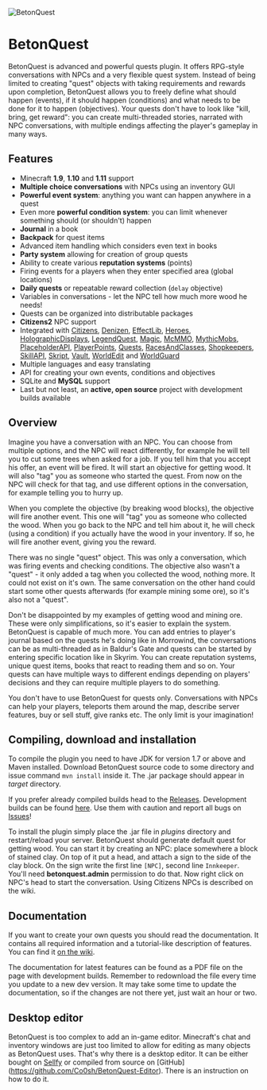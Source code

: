 ![BetonQuest](http://betonquest.betoncraft.pl/logo.png)

# BetonQuest

BetonQuest is advanced and powerful quests plugin. It offers RPG-style conversations with NPCs and
a very flexible quest system. Instead of being limited to creating "quest" objects with taking
requirements and rewards upon completion, BetonQuest allows you to freely define what should happen
(events), if it should happen (conditions) and what needs to be done for it to happen (objectives).
Your quests don't have to look like "kill, bring, get reward": you can create multi-threaded stories,
narrated with NPC conversations, with multiple endings affecting the player's gameplay in many ways.

## Features

* Minecraft **1.9**, **1.10** and **1.11** support
* **Multiple choice conversations** with NPCs using an inventory GUI
* **Powerful event system**: anything you want can happen anywhere in a quest
* Even more **powerful condition system**: you can limit whenever something should (or shouldn't) happen
* **Journal** in a book
* **Backpack** for quest items
* Advanced item handling which considers even text in books
* **Party system** allowing for creation of group quests
* Ability to create various **reputation systems** (points)
* Firing events for a players when they enter specified area (global locations)
* **Daily quests** or repeatable reward collection (`delay` objective)
* Variables in conversations - let the NPC tell how much more wood he needs!
* Quests can be organized into distributable packages
* **Citizens2** NPC support
* Integrated with [Citizens](https://dev.bukkit.org/bukkit-plugins/citizens/),
[Denizen](https://dev.bukkit.org/bukkit-plugins/denizen/),
[EffectLib](https://dev.bukkit.org/bukkit-plugins/effectlib/),
[Heroes](https://dev.bukkit.org/bukkit-plugins/heroes/),
[HolographicDisplays](https://dev.bukkit.org/bukkit-plugins/holographic-displays/),
[LegendQuest](https://dev.bukkit.org/bukkit-plugins/legendquest/),
[Magic](https://dev.bukkit.org/bukkit-plugins/magic/),
[McMMO](https://dev.bukkit.org/bukkit-plugins/mcmmo/),
[MythicMobs](https://dev.bukkit.org/bukkit-plugins/mythicmobs/),
[PlaceholderAPI](https://www.spigotmc.org/resources/placeholderapi.6245/),
[PlayerPoints](https://dev.bukkit.org/bukkit-plugins/playerpoints/),
[Quests](https://dev.bukkit.org/bukkit-plugins/quests/),
[RacesAndClasses](https://dev.bukkit.org/bukkit-plugins/racesandclasses/),
[Shopkeepers](https://dev.bukkit.org/bukkit-plugins/shopkeepers/),
[SkillAPI](https://dev.bukkit.org/bukkit-plugins/skillapi/),
[Skript](https://dev.bukkit.org/bukkit-plugins/skript/),
[Vault](https://dev.bukkit.org/bukkit-plugins/vault/),
[WorldEdit](https://dev.bukkit.org/bukkit-plugins/worldedit/) and
[WorldGuard](https://dev.bukkit.org/bukkit-plugins/worldguard/)
* Multiple languages and easy translating
* API for creating your own events, conditions and objectives
* SQLite and **MySQL** support
* Last but not least, an **active, open source** project with development builds available

## Overview

Imagine you have a conversation with an NPC. You can choose from multiple options, and the NPC will
react differently, for example he will tell you to cut some trees when asked for a job. If you tell
him that you accept his offer, an event will be fired. It will start an objective for getting wood.
It will also "tag" you as someone who started the quest. From now on the NPC will check for that tag,
and use different options in the conversation, for example telling you to hurry up.

When you complete the objective (by breaking wood blocks), the objective will fire another event.
This one will "tag" you as someone who collected the wood. When you go back to the NPC and tell him
about it, he will check (using a condition) if you actually have the wood in your inventory. If so,
he will fire another event, giving you the reward.

There was no single "quest" object. This was only a conversation, which was firing events and checking
conditions. The objective also wasn't a "quest" - it only added a tag when you collected the wood,
nothing more. It could not exist on it's own. The same conversation on the other hand could start
some other quests afterwards (for example mining some ore), so it's also not a "quest".

Don't be disappointed by my examples of getting wood and mining ore. These were only simplifications,
so it's easier to explain the system. BetonQuest is capable of much more. You can add entries to
player's journal based on the quests he's doing like in Morrowind, the conversations can be as
multi-threaded as in Baldur's Gate and quests can be started by entering specific location like
in Skyrim. You can create reputation systems, unique quest items, books that react to reading them
and so on. Your quests can have multiple ways to different endings depending on players' decisions
and they can require multiple players to do something.

You don't have to use BetonQuest for quests only. Conversations with NPCs can help your players,
teleports them around the map, describe server features, buy or sell stuff, give ranks etc. The
only limit is your imagination!

## Compiling, download and installation

To compile the plugin you need to have JDK for version 1.7 or above and Maven installed. Download
BetonQuest source code to some directory and issue command `mvn install`
inside it. The .jar package should appear in _target_ directory.

If you prefer already compiled builds head to the
[Releases](https://github.com/Co0sh/BetonQuest/releases).
Development builds can be found [here](http://betonquest.betoncraft.pl).
Use them with caution and report all bugs on 
[Issues](https://github.com/Co0sh/BetonQuest/issues)!

To install the plugin simply place the .jar file in _plugins_ directory and restart/reload your server.
BetonQuest should generate default quest for getting wood. You can start it by
creating an NPC: place somewhere a block of stained clay. On top of it put a
head, and attach a sign to the side of the clay block. On the sign write the first line
`[NPC]`, second line `Innkeeper`. You'll need **betonquest.admin** permission to do that. Now right
click on NPC's head to start the conversation. Using Citizens NPCs is described on the wiki.

## Documentation

If you want to create your own quests you should read the documentation.
It contains all required information and a tutorial-like description of features.
You can find it [on the wiki](https://github.com/Co0sh/BetonQuest/wiki).

The documentation for latest features can be found as a PDF file on the page
with development builds. Remember to redownload the file every time you update to
a new dev version. It may take some time to update the documentation, so if the changes
are not there yet, just wait an hour or two.

## Desktop editor

BetonQuest is too complex to add an in-game editor. Minecraft's chat and inventory windows are just too
limited to allow for editing as many objects as BetonQuest uses. That's why there is a desktop editor.
It can be either bought on [Sellfy](https://sellfy.com/p/nE5Y/) or compiled from source on [GitHub]
(https://github.com/Co0sh/BetonQuest-Editor). There is an instruction on how to do it.